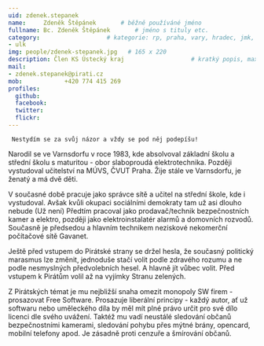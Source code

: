 ```yaml
---
uid: zdenek.stepanek
name:     Zdeněk Štěpánek	  	# běžně používáné jméno
fullname: Bc. Zdeněk Štěpánek	  	# jméno s tituly etc.
category:                 	# kategorie: rp, praha, vary, hradec, jmk, senat
- ulk
img: people/zdenek-stepanek.jpg   # 165 x 220
description: Člen KS Ústecký kraj               	# kratký popis, max 160 znaků
mail:
- zdenek.stepanek@pirati.cz
mob:			+420 774 415 269	
profiles:
  github: 
  facebook: 
  twitter: 
  flickr:
---
```


     Nestydím se za svůj názor a vždy se pod něj podepíšu!

Narodil se ve Varnsdorfu v roce 1983, kde absolvoval základní školu a střední školu s maturitou - obor slaboproudá elektrotechnika. Později vystudoval učitelství na MÚVS, ČVUT Praha. Žije stále ve Varnsdorfu, je ženatý a má dvě děti.

V současné době pracuje jako správce sítě a učitel na střední škole, kde i vystudoval. Avšak kvůli okupaci sociálními demokraty tam už asi dlouho nebude (Už není) Předtím pracoval jako prodavač/technik bezpečnostních kamer a elektro, později jako elektroinstalatér alarmů a domovních rozvodů. Současně je předsedou a hlavním technikem neziskové nekomerční počítačové sítě Gavanet.

Ještě před vstupem do Pirátské strany se držel hesla, že současný politický marasmus lze změnit, jednoduše stačí volit podle zdravého rozumu a ne podle nesmyslných předvolebních hesel. A hlavně jít vůbec volit. Před vstupem k Pirátům volil až na vyjímky Stranu zelených.

Z Pirátských témat je mu nejbližší snaha omezit monopoly SW firem - prosazovat Free Software. Prosazuje liberální principy - každý autor, ať už softwaru nebo uměleckého díla by měl mít plné právo určit pro své dílo licenci dle svého uvážení. Taktéž mu vadí neustálé sledování občanů bezpečnostními kamerami, sledování pohybu přes mýtné brány, opencard, mobilní telefony apod. Je zásadně proti cenzuře a šmírování občanů. 
